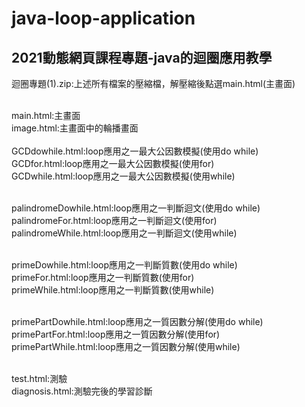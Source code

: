 # java-loop-application
2021動態網頁課程專題-java的迴圈應用教學
---
迴圈專題(1).zip:上述所有檔案的壓縮檔，解壓縮後點選main.html(主畫面)<br><br>

main.html:主畫面<br>
image.html:主畫面中的輪播畫面<br><br>
GCDdowhile.html:loop應用之一最大公因數模擬(使用do while)<br>
GCDfor.html:loop應用之一最大公因數模擬(使用for)<br>
GCDwhile.html:loop應用之一最大公因數模擬(使用while)<br><br>

palindromeDowhile.html:loop應用之一判斷迴文(使用do while)<br>
palindromeFor.html:loop應用之一判斷迴文(使用for)<br>
palindromeWhile.html:loop應用之一判斷迴文(使用while)<br><br>

primeDowhile.html:loop應用之一判斷質數(使用do while)<br>
primeFor.html:loop應用之一判斷質數(使用for)<br>
primeWhile.html:loop應用之一判斷質數(使用while)<br><br>

primePartDowhile.html:loop應用之一質因數分解(使用do while)<br>
primePartFor.html:loop應用之一質因數分解(使用for)<br>
primePartWhile.html:loop應用之一質因數分解(使用while)<br><br>

test.html:測驗<br>
diagnosis.html:測驗完後的學習診斷<br>
